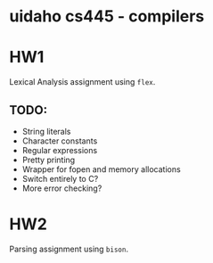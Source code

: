 uidaho cs445 - compilers
==========================

# HW1
Lexical Analysis assignment using `flex`.

## TODO:
 *  String literals
 *  Character constants
 *  Regular expressions
 *  Pretty printing
 *  Wrapper for fopen and memory allocations
 *  Switch entirely to C?
 *  More error checking?

# HW2
Parsing assignment using `bison`.